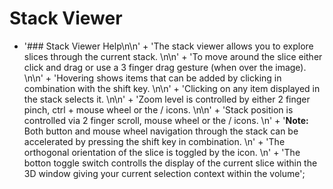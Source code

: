 # Stack Viewer

- '### Stack Viewer Help\n\n' +
            'The stack viewer allows you to explore slices through the current stack. \n\n' +
	    'To move around the slice either click and drag or use a 3 finger drag gesture (when over the image). \n\n' +
	    'Hovering shows items that can be added by clicking in combination with the shift key. \n\n' +
	    'Clicking on any item displayed in the stack selects it. \n\n' +
            'Zoom level is controlled by either 2 finger pinch, ctrl + mouse wheel or the <i class="fa fa-search-plus" aria-hidden="true"></i> / <i class="fa fa-search-minus" aria-hidden="true"></i> icons. \n\n' +
	    'Stack position is controlled via 2 finger scroll, mouse wheel or the <i class="fa fa-chevron-up" aria-hidden="true"></i> / <i class="fa fa-chevron-down" aria-hidden="true"></i> icons. \n' + 
	    '<b>Note:</b> Both button and mouse wheel navigation through the stack can be accelerated by pressing the shift key in combination. \n' + 
            'The orthogonal orientation of the slice is toggled by the <i class="fa fa-refresh" aria-hidden="true"></i> icon. \n' + 
            'The botton toggle switch controlls the display of the current slice within the 3D window giving your current selection context within the volume';